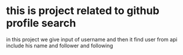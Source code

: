 # this is project related to github profile search
in this project we give input of username and then it find user from api include his name and follower and following